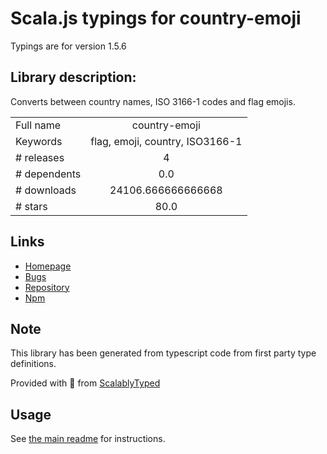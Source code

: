 
# Scala.js typings for country-emoji

Typings are for version 1.5.6

## Library description:
Converts between country names, ISO 3166-1 codes and flag emojis.

|                    |                 |
| ------------------ | :-------------: |
| Full name          | country-emoji |
| Keywords           | flag, emoji, country, ISO3166-1 |
| # releases         | 4 |
| # dependents       | 0.0 |
| # downloads        | 24106.666666666668 |
| # stars            | 80.0 |

## Links
- [Homepage](https://github.com/meeDamian/country-emoji#readme)
- [Bugs](https://github.com/meeDamian/country-emoji/issues)
- [Repository](https://github.com/meeDamian/country-emoji)
- [Npm](https://www.npmjs.com/package/country-emoji)
    


## Note
This library has been generated from typescript code from first party type definitions.

Provided with :purple_heart: from [ScalablyTyped](https://github.com/oyvindberg/ScalablyTyped)

## Usage
See [the main readme](../../readme.md) for instructions.


